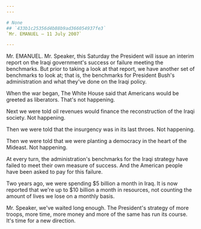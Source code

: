```yaml
---
---

# None
## `433b1c25356d4b88b9ad366054937fe3`
`Mr. EMANUEL — 11 July 2007`

---
```



Mr. EMANUEL. Mr. Speaker, this Saturday the President will issue an 
interim report on the Iraqi government's success or failure meeting the 
benchmarks. But prior to taking a look at that report, we have another 
set of benchmarks to look at; that is, the benchmarks for President 
Bush's administration and what they've done on the Iraqi policy.

When the war began, The White House said that Americans would be 
greeted as liberators. That's not happening.

Next we were told oil revenues would finance the reconstruction of 
the Iraqi society. Not happening.

Then we were told that the insurgency was in its last throes. Not 
happening.

Then we were told that we were planting a democracy in the heart of 
the Mideast. Not happening.

At every turn, the administration's benchmarks for the Iraqi strategy 
have failed to meet their own measure of success. And the American 
people have been asked to pay for this failure.

Two years ago, we were spending $5 billion a month in Iraq. It is now 
reported that we're up to $10 billion a month in resources, not 
counting the amount of lives we lose on a monthly basis.

Mr. Speaker, we've waited long enough. The President's strategy of 
more troops, more time, more money and more of the same has run its 
course. It's time for a new direction.
